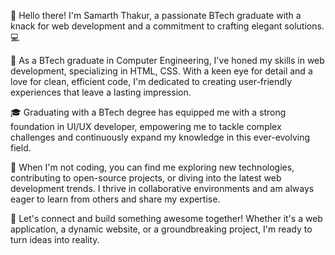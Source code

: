 👋 Hello there! I'm Samarth Thakur, a passionate BTech graduate with a knack for web development and a commitment to crafting elegant solutions. 💻

🚀 As a BTech graduate in Computer Engineering, I've honed my skills in web development, specializing in HTML, CSS. With a keen eye for detail and a love for clean, efficient code, I'm dedicated to creating user-friendly experiences that leave a lasting impression.

🎓 Graduating with a BTech degree has equipped me with a strong foundation in UI/UX developer, empowering me to tackle complex challenges and continuously expand my knowledge in this ever-evolving field.

🔧 When I'm not coding, you can find me exploring new technologies, contributing to open-source projects, or diving into the latest web development trends. I thrive in collaborative environments and am always eager to learn from others and share my expertise.

🌟 Let's connect and build something awesome together! Whether it's a web application, a dynamic website, or a groundbreaking project, I'm ready to turn ideas into reality.
